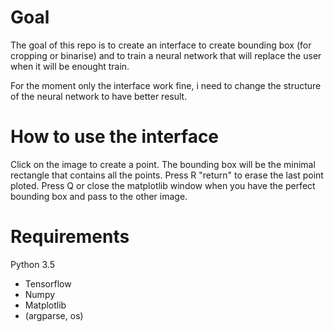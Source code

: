 # Goal
The goal of this repo is to create an interface to create bounding box (for cropping or binarise) and to train a neural network that will 
replace the user when it will be enought train.

For the moment only the interface work fine, i need to change the structure of the neural network to have better result.

# How to use the interface

Click on the image to create a point.
The bounding box will be the minimal rectangle that contains all the points.
Press R "return" to erase the last point ploted.
Press Q or close the matplotlib window when you have the perfect bounding box and pass to the other image.

# Requirements

Python 3.5
* Tensorflow
* Numpy
* Matplotlib
* (argparse, os)
